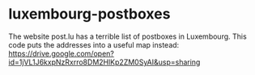 # luxembourg-postboxes
The website post.lu has a terrible list of postboxes in Luxembourg. This code puts the addresses into a useful map instead: https://drive.google.com/open?id=1jVL1J6kxpNzRxrro8DM2HlKp2ZM0SyAI&usp=sharing
